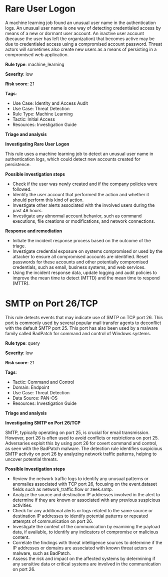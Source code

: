 # Rare User Logon

A machine learning job found an unusual user name in the authentication logs. An unusual user name is one way of detecting credentialed access by means of a new or dormant user account. An inactive user account (because the user has left the organization) that becomes active may be due to credentialed access using a compromised account password. Threat actors will sometimes also create new users as a means of persisting in a compromised web application.

**Rule type**: machine_learning

**Severity**: low

**Risk score**: 21

**Tags**:

- Use Case: Identity and Access Audit
- Use Case: Threat Detection
- Rule Type: Machine Learning
- Tactic: Initial Access
- Resources: Investigation Guide

**Triage and analysis**

**Investigating Rare User Logon**

This rule uses a machine learning job to detect an unusual user name in authentication logs, which could detect new accounts created for persistence.

**Possible investigation steps**

- Check if the user was newly created and if the company policies were followed.
- Identify the user account that performed the action and whether it should perform this kind of action.
- Investigate other alerts associated with the involved users during the past 48 hours.
- Investigate any abnormal account behavior, such as command executions, file creations or modifications, and network connections.

**Response and remediation**

- Initiate the incident response process based on the outcome of the triage.
- Investigate credential exposure on systems compromised or used by the attacker to ensure all compromised accounts are identified. Reset passwords for these accounts and other potentially compromised credentials, such as email, business systems, and web services.
- Using the incident response data, update logging and audit policies to improve the mean time to detect (MTTD) and the mean time to respond (MTTR).


# SMTP on Port 26/TCP

This rule detects events that may indicate use of SMTP on TCP port 26. This port is commonly used by several popular mail transfer agents to deconflict with the default SMTP port 25. This port has also been used by a malware family called BadPatch for command and control of Windows systems.

**Rule type**: query

**Severity**: low

**Risk score**: 21

**Tags**:

- Tactic: Command and Control
- Domain: Endpoint
- Use Case: Threat Detection
- Data Source: PAN-OS
- Resources: Investigation Guide

**Triage and analysis**

**Investigating SMTP on Port 26/TCP**

SMTP, typically operating on port 25, is crucial for email transmission. However, port 26 is often used to avoid conflicts or restrictions on port 25. Adversaries exploit this by using port 26 for covert command and control, as seen with the BadPatch malware. The detection rule identifies suspicious SMTP activity on port 26 by analyzing network traffic patterns, helping to uncover potential threats.

**Possible investigation steps**

- Review the network traffic logs to identify any unusual patterns or anomalies associated with TCP port 26, focusing on the event.dataset fields such as network_traffic.flow or zeek.smtp.
- Analyze the source and destination IP addresses involved in the alert to determine if they are known or associated with any previous suspicious activities.
- Check for any additional alerts or logs related to the same source or destination IP addresses to identify potential patterns or repeated attempts of communication on port 26.
- Investigate the context of the communication by examining the payload data, if available, to identify any indicators of compromise or malicious content.
- Correlate the findings with threat intelligence sources to determine if the IP addresses or domains are associated with known threat actors or malware, such as BadPatch.
- Assess the risk and impact on the affected systems by determining if any sensitive data or critical systems are involved in the communication on port 26.